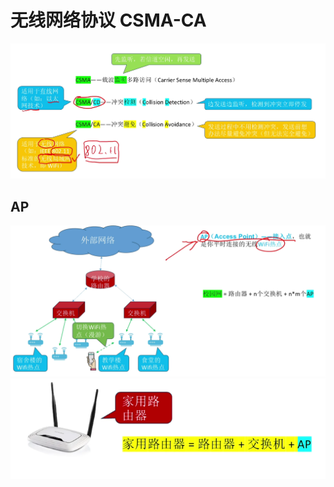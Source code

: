 
# 无线网络协议 CSMA-CA
![输入图片说明](/imgs/2025-07-31/ynNMQsYaNFjNkdym.png)

## AP
![输入图片说明](/imgs/2025-07-31/9yQqHZKYq5YmWyaT.png)
![输入图片说明](/imgs/2025-07-31/8E56mRoA13l2RNO4.png)
<!--stackedit_data:
eyJoaXN0b3J5IjpbODg0MjI5NTMzXX0=
-->